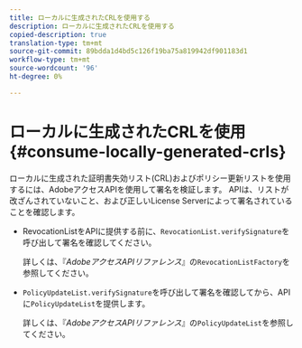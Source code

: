```yaml
---
title: ローカルに生成されたCRLを使用する
description: ローカルに生成されたCRLを使用する
copied-description: true
translation-type: tm+mt
source-git-commit: 89bdda1d4bd5c126f19ba75a819942df901183d1
workflow-type: tm+mt
source-wordcount: '96'
ht-degree: 0%

---
```



# ローカルに生成されたCRLを使用{#consume-locally-generated-crls}

ローカルに生成された証明書失効リスト(CRL)およびポリシー更新リストを使用するには、AdobeアクセスAPIを使用して署名を検証します。 APIは、リストが改ざんされていないこと、および正しいLicense Serverによって署名されていることを確認します。

* RevocationListをAPIに提供する前に、`RevocationList.verifySignature`を呼び出して署名を確認してください。

   詳しくは、『*AdobeアクセスAPIリファレンス*』の`RevocationListFactory`を参照してください。

* `PolicyUpdateList.verifySignature`を呼び出して署名を確認してから、APIに`PolicyUpdateList`を提供します。

   詳しくは、『*AdobeアクセスAPIリファレンス*』の`PolicyUpdateList`を参照してください。

